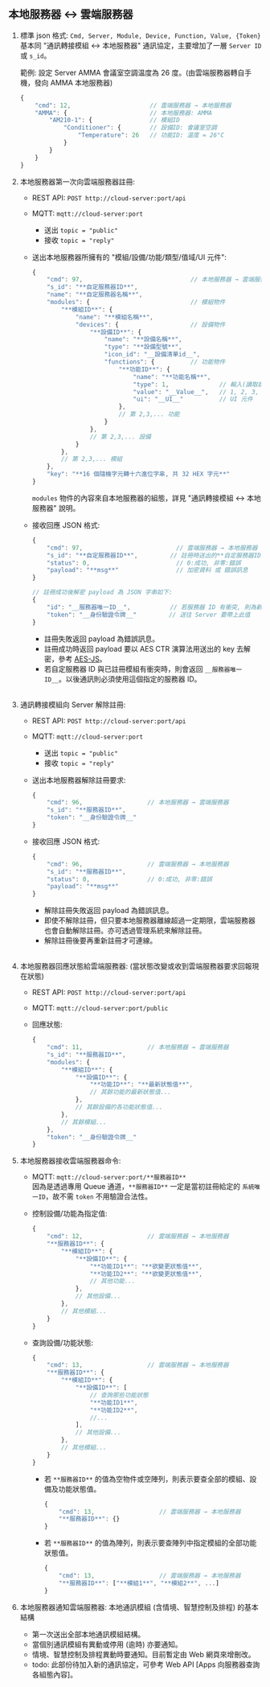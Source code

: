 ## 本地服務器 ↔ 雲端服務器

1. 標準 json 格式: `Cmd, Server, Module, Device, Function, Value, {Token}` <br> 基本同 "通訊轉接模組 ↔ 本地服務器" 通訊協定，主要增加了一層 `Server ID` 或 `s_id`。

    範例: 設定 Server AMMA 會議室空調温度為 26 度。(由雲端服務器轉自手機，發向 AMMA 本地服務器)
    ```js
    {
        "cmd": 12,                      // 雲端服務器 → 本地服務器
        "AMMA": {                       // 本地服務器: AMMA
            "AM210-1": {                // 模組ID
                "Conditioner": {        // 設備ID: 會議室空調
                    "Temperature": 26   // 功能ID: 温度 = 26°C
                }
            }
        }
    }
    ```

2. 本地服務器第一次向雲端服務器註冊:
    * REST API: `POST http://cloud-server:port/api`

    * MQTT: `mqtt://cloud-server:port`
        * 送出 `topic = "public"`
        * 接收 `topic = "reply"`

    * 送出本地服務器所擁有的 "模組/設備/功能/類型/值域/UI 元件":
        ```js
        {
            "cmd": 97,                              // 本地服務器 → 雲端服務器
            "s_id": "**自定服務器ID**",
            "name": "**自定服務器名稱**",
            "modules": {                            // 模組物件
                "**模組ID**": {
                    "name": "**模組名稱**",
                    "devices": {                    // 設備物件
                        "**設備ID**": {
                            "name": "**設備名稱**",
                            "type": "**設備型號**",
                            "icon_id": "__設備清單id__",
                            "functions": {          // 功能物件
                                "**功能ID**": {
                                    "name": "**功能名稱**",
                                    "type": 1,              // 輸入(讀取狀態):1, 輸出(控制):2, 輸出入:3
                                    "value": "__Value__",   // 1, 2, 3, 100/n, n1~n2
                                    "ui": "__UI__"          // UI 元件
                                },
                                // 第 2,3,... 功能
                            }
                        },
                        // 第 2,3,... 設備
                    }
                },
                // 第 2,3,... 模組
            },
            "key": "**16 個隨機字元轉十六進位字串, 共 32 HEX 字元**"
        }
        ```

        `modules` 物件的內容來自本地服務器的組態，詳見 "通訊轉接模組 ↔ 本地服務器" 說明。

    * 接收回應 JSON 格式:
        ```js
        {
            "cmd": 97,                          // 雲端服務器 → 本地服務器
            "s_id": "**自定服務器ID**",         // 註冊時送出的**自定服務器ID**
            "status": 0,                        // 0:成功, 非零:錯誤
            "payload": "**msg**"                // 加密資料 或 錯誤訊息
        }

        // 註冊成功後解密 payload 為 JSON 字串如下:
        {
            "id": "__服務器唯一ID__",           // 若服務器 ID 有衝突, 則為新服務器 ID, 否則不變同原有送出的服務器 ID
            "token": "__身份驗證令牌__"         // 送往 Server 要帶上此值
        }
        ```

        * 註冊失敗返回 payload 為錯誤訊息。
        * 註冊成功時返回 payload 要以 AES CTR 演算法用送出的 key 去解密，參考 [AES-JS](https://github.com/ricmoo/aes-js)。
        * 若自定服務器 ID 與已註冊模組有衝突時，則會返回 `__服務器唯一ID__`。以後通訊則必須使用這個指定的服務器 ID。
        <br>

3. 通訊轉接模組向 Server 解除註冊:
    * REST API: `POST http://cloud-server:port/api`

    * MQTT: `mqtt://cloud-server:port`
        * 送出 `topic = "public"`
        * 接收 `topic = "reply"`

    * 送出本地服務器解除註冊要求:
        ```js
        {
            "cmd": 96,                  // 本地服務器 → 雲端服務器
            "s_id": "**服務器ID**",
            "token": "__身份驗證令牌__"
        }
        ```

    * 接收回應 JSON 格式:
        ```js
        {
            "cmd": 96,                  // 雲端服務器 → 本地服務器
            "s_id": "**服務器ID**",
            "status": 0,                // 0:成功, 非零:錯誤
            "payload": "**msg**"
        }
        ```

        * 解除註冊失敗返回 payload 為錯誤訊息。
        * 即使不解除註冊，但只要本地服務器離線超過一定期限，雲端服務器也會自動解除註冊。亦可透過管理系統來解除註冊。
        * 解除註冊後要再重新註冊才可連線。
        <br>

4. 本地服務器回應狀態給雲端服務器: (當狀態改變或收到雲端服務器要求回報現在狀態)
    * REST API: `POST http://cloud-server:port/api`

    * MQTT: `mqtt://cloud-server:port/public`

    * 回應狀態:
        ```js
        {
            "cmd": 11,                  // 本地服務器 → 雲端服務器
            "s_id": "**服務器ID**",
            "modules": {
                "**模組ID**": {
                    "**設備ID**": {
                        "**功能ID**": "**最新狀態值**",
                        // 其餘功能的最新狀態值...
                    },
                    // 其餘設備的各功能狀態值...
                },
                // 其餘模組...
            },
            "token": "__身份驗證令牌__"
        }
        ```

5. 本地服務器接收雲端服務器命令:
    * MQTT: `mqtt://cloud-server:port/**服務器ID**` <br> 因為是透過專用 Queue 通道，`**服務器ID**` 一定是當初註冊給定的 `系統唯一ID`，故不需 `token` 不用驗證合法性。

    * 控制設備/功能為指定值:
        ```js
        {
            "cmd": 12,                  // 雲端服務器 → 本地服務器
            "**服務器ID**": {
                "**模組ID**": {
                    "**設備ID**": {
                        "**功能ID1**": "**欲變更狀態值**",
                        "**功能ID2**": "**欲變更狀態值**",
                        // 其他功能...
                    },
                    // 其他設備...
                },
                // 其他模組...
            }
        }
        ```

    * 查詢設備/功能狀態:
        ```js
        {
            "cmd": 13,                  // 雲端服務器 → 本地服務器
            "**服務器ID**": {
                "**模組ID**": {
                    "**設備ID**": [
                        // 查詢那些功能狀態
                        "**功能ID1**",
                        "**功能ID2**",
                        //...
                    ],
                    // 其他設備...
                },
                // 其他模組...
            }
        }
        ```

        * 若 `**服務器ID**` 的值為空物件或空陣列，則表示要查全部的模組、設備及功能狀態值。
            ```js
            {
                "cmd": 13,                  // 雲端服務器 → 本地服務器
                "**服務器ID**": {}
            }
            ```

        * 若 `**服務器ID**` 的值為陣列，則表示要查陣列中指定模組的全部功能狀態值。
            ```js
            {
                "cmd": 13,                  // 雲端服務器 → 本地服務器
                "**服務器ID**": ["**模組1**", "**模組2**", ...]
            }
            ```

6. 本地服務器通知雲端服務器: 本地通訊模組 (含情境、智慧控制及排程) 的基本結構
    * 第一次送出全部本地通訊模組結構。
    * 當個別通訊模組有異動或停用 (逾時) 亦要通知。
    * 情境、智慧控制及排程異動時要通知。目前暫定由 Web 網頁來增刪改。
    * todo: 此部份待加入新的通訊協定，可參考 Web API [Apps 向服務器查詢各組態內容]。

